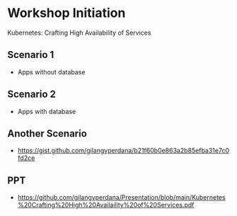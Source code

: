 # Workshop Initiation
Kubernetes: Crafting High Availability of Services

## Scenario 1
- Apps without database

## Scenario 2
- Apps with database

## Another Scenario
- https://gist.github.com/gilangvperdana/b21f60b0e863a2b85efba31e7c0fd2ce

## PPT
- https://github.com/gilangvperdana/Presentation/blob/main/Kubernetes%20Crafting%20High%20Availaility%20of%20Services.pdf